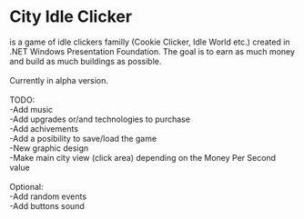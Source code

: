 # City Idle Clicker
is a game of idle clickers familly (Cookie Clicker, Idle World etc.) created in .NET Windows Presentation Foundation. The goal is to earn as much money and build as much buildings as possible. </br>
</br>
Currently in alpha version.</br>
</br>
TODO:</br>
-Add music</br>
-Add upgrades or/and technologies to purchase </br>
-Add achivements</br>
-Add a posibility to save/load the game</br>
-New graphic design</br>
-Make main city view (click area) depending on the Money Per Second value</br>
</br>
Optional:</br>
-Add random events</br>
-Add buttons sound</br>
